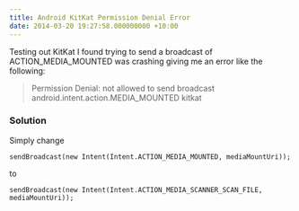 ```yaml
---
title: Android KitKat Permission Denial Error
date: 2014-03-20 19:27:58.000000000 +10:00
---
```

Testing out KitKat I found trying to send a broadcast of ACTION\_MEDIA_MOUNTED was crashing giving me an error like the following:

> Permission Denial: not allowed to send broadcast android.intent.action.MEDIA_MOUNTED kitkat

### Solution
Simply change

    sendBroadcast(new Intent(Intent.ACTION_MEDIA_MOUNTED, mediaMountUri));

to

	sendBroadcast(new Intent(Intent.ACTION_MEDIA_SCANNER_SCAN_FILE, mediaMountUri));

